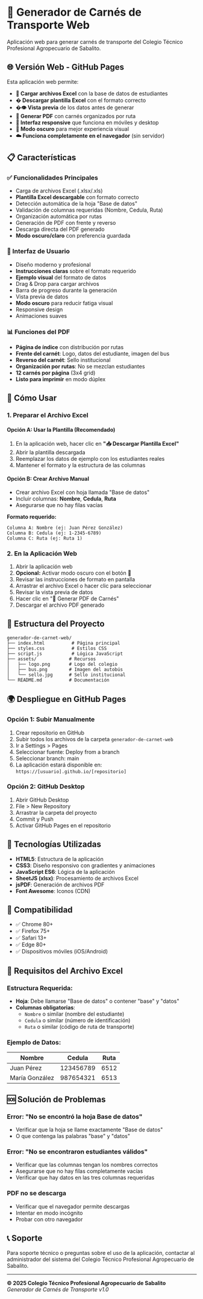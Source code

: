 # 🎫 Generador de Carnés de Transporte Web

Aplicación web para generar carnés de transporte del Colegio Técnico Profesional Agropecuario de Sabalito.

## 🌐 Versión Web - GitHub Pages

Esta aplicación web permite:
- **📁 Cargar archivos Excel** con la base de datos de estudiantes
- **� Descargar plantilla Excel** con el formato correcto
- **�👁️ Vista previa** de los datos antes de generar
- **🎯 Generar PDF** con carnés organizados por ruta
- **📱 Interfaz responsive** que funciona en móviles y desktop
- **🌙 Modo oscuro** para mejor experiencia visual
- **☁️ Funciona completamente en el navegador** (sin servidor)

## 📋 Características

### ✅ Funcionalidades Principales
- Carga de archivos Excel (.xlsx/.xls)
- **Plantilla Excel descargable** con formato correcto
- Detección automática de la hoja "Base de datos"
- Validación de columnas requeridas (Nombre, Cedula, Ruta)
- Organización automática por rutas
- Generación de PDF con frente y reverso
- Descarga directa del PDF generado
- **Modo oscuro/claro** con preferencia guardada

### 🎨 Interfaz de Usuario
- Diseño moderno y profesional
- **Instrucciones claras** sobre el formato requerido
- **Ejemplo visual** del formato de datos
- Drag & Drop para cargar archivos
- Barra de progreso durante la generación
- Vista previa de datos
- **Modo oscuro** para reducir fatiga visual
- Responsive design
- Animaciones suaves

### 📊 Funciones del PDF
- **Página de índice** con distribución por rutas
- **Frente del carnét**: Logo, datos del estudiante, imagen del bus
- **Reverso del carnét**: Sello institucional
- **Organización por rutas**: No se mezclan estudiantes
- **12 carnés por página** (3x4 grid)
- **Listo para imprimir** en modo dúplex

## 🚀 Cómo Usar

### 1. Preparar el Archivo Excel

#### Opción A: Usar la Plantilla (Recomendado)
1. En la aplicación web, hacer clic en **"📥 Descargar Plantilla Excel"**
2. Abrir la plantilla descargada
3. Reemplazar los datos de ejemplo con los estudiantes reales
4. Mantener el formato y la estructura de las columnas

#### Opción B: Crear Archivo Manual
- Crear archivo Excel con hoja llamada "Base de datos"
- Incluir columnas: **Nombre**, **Cedula**, **Ruta**
- Asegurarse que no hay filas vacías

**Formato requerido:**
```
Columna A: Nombre (ej: Juan Pérez González)
Columna B: Cedula (ej: 1-2345-6789)
Columna C: Ruta (ej: Ruta 1)
```

### 2. En la Aplicación Web
1. Abrir la aplicación web
2. **Opcional:** Activar modo oscuro con el botón 🌙
3. Revisar las instrucciones de formato en pantalla
4. Arrastrar el archivo Excel o hacer clic para seleccionar
5. Revisar la vista previa de datos
6. Hacer clic en "🎯 Generar PDF de Carnés"
7. Descargar el archivo PDF generado

## 📁 Estructura del Proyecto

```
generador-de-carnet-web/
├── index.html          # Página principal
├── styles.css          # Estilos CSS
├── script.js           # Lógica JavaScript
├── assets/            # Recursos
│   ├── logo.png       # Logo del colegio
│   ├── bus.png        # Imagen del autobús
│   └── sello.jpg      # Sello institucional
└── README.md          # Documentación
```

## 🌍 Despliegue en GitHub Pages

### Opción 1: Subir Manualmente
1. Crear repositorio en GitHub
2. Subir todos los archivos de la carpeta `generador-de-carnet-web`
3. Ir a Settings > Pages
4. Seleccionar fuente: Deploy from a branch
5. Seleccionar branch: main
6. La aplicación estará disponible en: `https://[usuario].github.io/[repositorio]`

### Opción 2: GitHub Desktop
1. Abrir GitHub Desktop
2. File > New Repository
3. Arrastrar la carpeta del proyecto
4. Commit y Push
5. Activar GitHub Pages en el repositorio

## 🔧 Tecnologías Utilizadas

- **HTML5**: Estructura de la aplicación
- **CSS3**: Diseño responsivo con gradientes y animaciones
- **JavaScript ES6**: Lógica de la aplicación
- **SheetJS (xlsx)**: Procesamiento de archivos Excel
- **jsPDF**: Generación de archivos PDF
- **Font Awesome**: Iconos (CDN)

## 📱 Compatibilidad

- ✅ Chrome 80+
- ✅ Firefox 75+
- ✅ Safari 13+
- ✅ Edge 80+
- ✅ Dispositivos móviles (iOS/Android)

## 📝 Requisitos del Archivo Excel

### Estructura Requerida:
- **Hoja**: Debe llamarse "Base de datos" o contener "base" y "datos"
- **Columnas obligatorias**:
  - `Nombre` o similar (nombre del estudiante)
  - `Cedula` o similar (número de identificación)
  - `Ruta` o similar (código de ruta de transporte)

### Ejemplo de Datos:
| Nombre | Cedula | Ruta |
|--------|--------|------|
| Juan Pérez | 123456789 | 6512 |
| María González | 987654321 | 6513 |

## 🆘 Solución de Problemas

### Error: "No se encontró la hoja Base de datos"
- Verificar que la hoja se llame exactamente "Base de datos"
- O que contenga las palabras "base" y "datos"

### Error: "No se encontraron estudiantes válidos"
- Verificar que las columnas tengan los nombres correctos
- Asegurarse que no hay filas completamente vacías
- Verificar que hay datos en las tres columnas requeridas

### PDF no se descarga
- Verificar que el navegador permite descargas
- Intentar en modo incógnito
- Probar con otro navegador

## 📞 Soporte

Para soporte técnico o preguntas sobre el uso de la aplicación, contactar al administrador del sistema del Colegio Técnico Profesional Agropecuario de Sabalito.

---

**© 2025 Colegio Técnico Profesional Agropecuario de Sabalito**  
*Generador de Carnés de Transporte v1.0*
